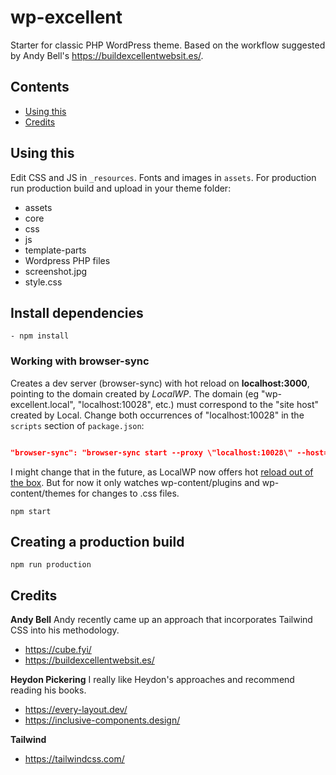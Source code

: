 # wp-excellent

Starter for classic PHP WordPress theme.
Based on the workflow suggested by Andy Bell's https://buildexcellentwebsit.es/.

## Contents

- [Using this](#using-this)
- [Credits](#credits)

## Using this

Edit CSS and JS in `_resources`. Fonts and images in `assets`.
For production run production build and upload in your theme folder:

- assets
- core
- css
- js
- template-parts
- Wordpress PHP files
- screenshot.jpg
- style.css

## Install dependencies

```
- npm install
```

### Working with browser-sync

Creates a dev server (browser-sync) with hot reload on **localhost:3000**, pointing to the domain created by _LocalWP_. The domain (eg "wp-excellent.local", "localhost:10028", etc.) must correspond to the "site host" created by Local. Change both occurrences of "localhost:10028" in the `scripts` section of `package.json`:

```json

"browser-sync": "browser-sync start --proxy \"localhost:10028\" --host=\"localhost:10028\" --no-inject-changes --files=\"./\"",

```

I might change that in the future, as LocalWP now offers hot [reload out of the box](https://localwp.com/help-docs/local-features/instant-reload/). But for now it only watches wp-content/plugins and wp-content/themes for changes to .css files.

```
npm start
```

## Creating a production build

```
npm run production
```

## Credits

**Andy Bell**
Andy recently came up an approach that incorporates Tailwind CSS into his methodology.

- https://cube.fyi/
- https://buildexcellentwebsit.es/

**Heydon Pickering**
I really like Heydon's approaches and recommend reading his books.

- https://every-layout.dev/
- https://inclusive-components.design/

**Tailwind**

- https://tailwindcss.com/
